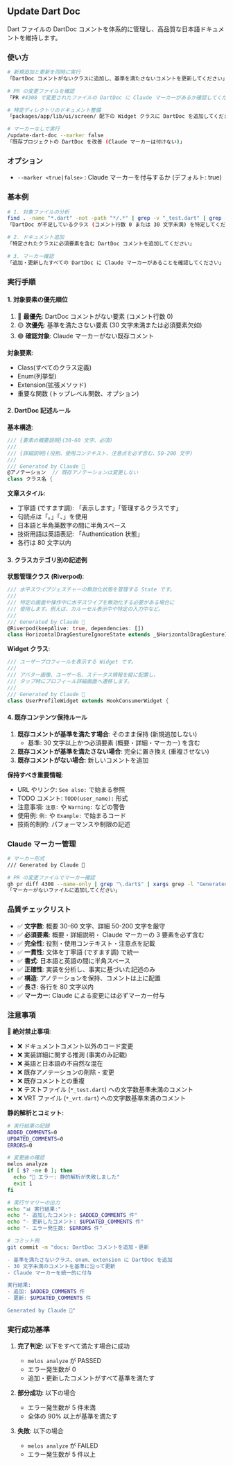 ## Update Dart Doc

Dart ファイルの DartDoc コメントを体系的に管理し、高品質な日本語ドキュメントを維持します。

### 使い方

```bash
# 新規追加と更新を同時に実行
「DartDoc コメントがないクラスに追加し、基準を満たさないコメントを更新してください」

# PR の変更ファイルを確認
「PR #4308 で変更されたファイルの DartDoc に Claude マーカーがあるか確認してください」

# 特定ディレクトリのドキュメント整備
「packages/app/lib/ui/screen/ 配下の Widget クラスに DartDoc を追加してください」

# マーカーなしで実行
/update-dart-doc --marker false
「既存プロジェクトの DartDoc を改善 (Claude マーカーは付けない)」
```

### オプション

- `--marker <true|false>` : Claude マーカーを付与するか (デフォルト: true)

### 基本例

```bash
# 1. 対象ファイルの分析
find . -name "*.dart" -not -path "*/.*" | grep -v "_test.dart" | grep -v "_vrt.dart"
「DartDoc が不足しているクラス (コメント行数 0 または 30 文字未満) を特定してください」

# 2. ドキュメント追加
「特定されたクラスに必須要素を含む DartDoc コメントを追加してください」

# 3. マーカー確認
「追加・更新したすべての DartDoc に Claude マーカーがあることを確認してください」
```

### 実行手順

#### 1. 対象要素の優先順位

1. 🔴 **最優先**: DartDoc コメントがない要素 (コメント行数 0)
2. 🟡 **次優先**: 基準を満たさない要素 (30 文字未満または必須要素欠如)
3. 🟢 **確認対象**: Claude マーカーがない既存コメント

**対象要素**:

- Class(すべてのクラス定義)
- Enum(列挙型)
- Extension(拡張メソッド)
- 重要な関数 (トップレベル関数、オプション)

#### 2. DartDoc 記述ルール

**基本構造**:

```dart
/// {要素の概要説明}(30-60 文字、必須)
///
/// {詳細説明}(役割、使用コンテキスト、注意点を必ず含む、50-200 文字)
///
/// Generated by Claude 🤖
@アノテーション  // 既存アノテーションは変更しない
class クラス名 {
```

**文章スタイル**:

- 丁寧語 (ですます調): 「表示します」「管理するクラスです」
- 句読点は「。」「、」を使用
- 日本語と半角英数字の間に半角スペース
- 技術用語は英語表記: 「Authentication 状態」
- 各行は 80 文字以内

#### 3. クラスカテゴリ別の記述例

**状態管理クラス (Riverpod)**:

```dart
/// 水平スワイプジェスチャーの無効化状態を管理する State です。
///
/// 特定の画面や操作中に水平スワイプを無効化する必要がある場合に
/// 使用します。例えば、カルーセル表示中や特定の入力中など。
///
/// Generated by Claude 🤖
@Riverpod(keepAlive: true, dependencies: [])
class HorizontalDragGestureIgnoreState extends _$HorizontalDragGestureIgnoreState {
```

**Widget クラス**:

```dart
/// ユーザープロフィールを表示する Widget です。
///
/// アバター画像、ユーザー名、ステータス情報を縦に配置し、
/// タップ時にプロフィール詳細画面へ遷移します。
///
/// Generated by Claude 🤖
class UserProfileWidget extends HookConsumerWidget {
```

#### 4. 既存コンテンツ保持ルール

1. **既存コメントが基準を満たす場合**: そのまま保持 (新規追加しない)
   - 基準: 30 文字以上かつ必須要素 (概要・詳細・マーカー) を含む
2. **既存コメントが基準を満たさない場合**: 完全に置き換え (重複させない)
3. **既存コメントがない場合**: 新しいコメントを追加

**保持すべき重要情報**:

- URL やリンク: `See also:` で始まる参照
- TODO コメント: `TODO(user_name):` 形式
- 注意事項: `注意:` や `Warning:` などの警告
- 使用例: `例:` や `Example:` で始まるコード
- 技術的制約: パフォーマンスや制限の記述

### Claude マーカー管理

```bash
# マーカー形式
/// Generated by Claude 🤖

# PR の変更ファイルでマーカー確認
gh pr diff 4308 --name-only | grep "\.dart$" | xargs grep -l "Generated by Claude"
「マーカーがないファイルに追加してください」
```

### 品質チェックリスト

- ✅ **文字数**: 概要 30-60 文字、詳細 50-200 文字を厳守
- ✅ **必須要素**: 概要・詳細説明・ Claude マーカーの 3 要素を必ず含む
- ✅ **完全性**: 役割・使用コンテキスト・注意点を記載
- ✅ **一貫性**: 文体を丁寧語 (ですます調) で統一
- ✅ **書式**: 日本語と英語の間に半角スペース
- ✅ **正確性**: 実装を分析し、事実に基づいた記述のみ
- ✅ **構造**: アノテーションを保持、コメントは上に配置
- ✅ **長さ**: 各行を 80 文字以内
- ✅ **マーカー**: Claude による変更には必ずマーカー付与

### 注意事項

**🔴 絶対禁止事項**:

- ❌ ドキュメントコメント以外のコード変更
- ❌ 実装詳細に関する推測 (事実のみ記載)
- ❌ 英語と日本語の不自然な混在
- ❌ 既存アノテーションの削除・変更
- ❌ 既存コメントとの重複
- ❌ テストファイル (`*_test.dart`) への文字数基準未満のコメント
- ❌ VRT ファイル (`*_vrt.dart`) への文字数基準未満のコメント

**静的解析とコミット**:

```bash
# 実行結果の記録
ADDED_COMMENTS=0
UPDATED_COMMENTS=0
ERRORS=0

# 変更後の確認
melos analyze
if [ $? -ne 0 ]; then
  echo "🔴 エラー: 静的解析が失敗しました"
  exit 1
fi

# 実行サマリーの出力
echo "📊 実行結果:"
echo "- 追加したコメント: $ADDED_COMMENTS 件"
echo "- 更新したコメント: $UPDATED_COMMENTS 件"
echo "- エラー発生数: $ERRORS 件"

# コミット例
git commit -m "docs: DartDoc コメントを追加・更新

- 基準を満たさないクラス、enum、extension に DartDoc を追加
- 30 文字未満のコメントを基準に沿って更新
- Claude マーカーを統一的に付与

実行結果:
- 追加: $ADDED_COMMENTS 件
- 更新: $UPDATED_COMMENTS 件

Generated by Claude 🤖"
```

### 実行成功基準

1. **完了判定**: 以下をすべて満たす場合に成功
   - `melos analyze` が PASSED
   - エラー発生数が 0
   - 追加・更新したコメントがすべて基準を満たす

2. **部分成功**: 以下の場合
   - エラー発生数が 5 件未満
   - 全体の 90% 以上が基準を満たす

3. **失敗**: 以下の場合
   - `melos analyze` が FAILED
   - エラー発生数が 5 件以上
